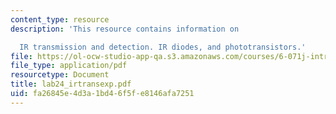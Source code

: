 ```yaml
---
content_type: resource
description: 'This resource contains information on

  IR transmission and detection. IR diodes, and phototransistors.'
file: https://ol-ocw-studio-app-qa.s3.amazonaws.com/courses/6-071j-introduction-to-electronics-signals-and-measurement-spring-2006/fa26845e4d3a1bd46f5fe8146afa7251_lab24_irtransexp.pdf
file_type: application/pdf
resourcetype: Document
title: lab24_irtransexp.pdf
uid: fa26845e-4d3a-1bd4-6f5f-e8146afa7251
---
```

